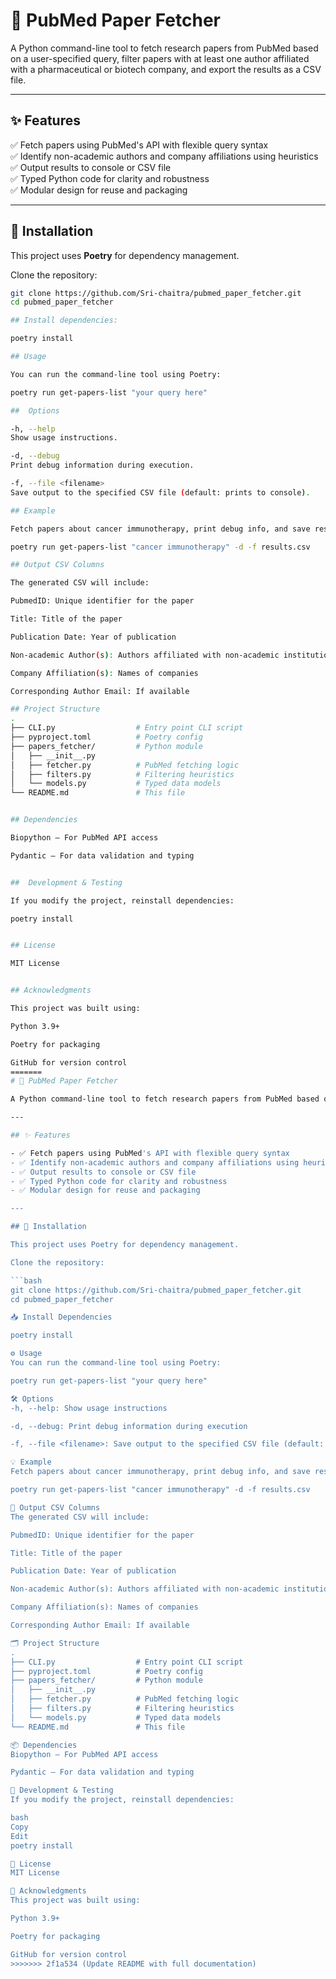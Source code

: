 # 📄 PubMed Paper Fetcher

A Python command-line tool to fetch research papers from PubMed based on a user-specified query, filter papers with at least one author affiliated with a pharmaceutical or biotech company, and export the results as a CSV file.

---

## ✨ Features

✅ Fetch papers using PubMed's API with flexible query syntax  
✅ Identify non-academic authors and company affiliations using heuristics  
✅ Output results to console or CSV file  
✅ Typed Python code for clarity and robustness  
✅ Modular design for reuse and packaging

---

## 🚀 Installation

This project uses **Poetry** for dependency management.

Clone the repository:

```bash
git clone https://github.com/Sri-chaitra/pubmed_paper_fetcher.git
cd pubmed_paper_fetcher

## Install dependencies:

poetry install

## Usage

You can run the command-line tool using Poetry:

poetry run get-papers-list "your query here"

##  Options

-h, --help
Show usage instructions.

-d, --debug
Print debug information during execution.

-f, --file <filename>
Save output to the specified CSV file (default: prints to console).

## Example

Fetch papers about cancer immunotherapy, print debug info, and save results to results.csv:

poetry run get-papers-list "cancer immunotherapy" -d -f results.csv

## Output CSV Columns

The generated CSV will include:

PubmedID: Unique identifier for the paper

Title: Title of the paper

Publication Date: Year of publication

Non-academic Author(s): Authors affiliated with non-academic institutions

Company Affiliation(s): Names of companies

Corresponding Author Email: If available

## Project Structure
.
├── CLI.py                  # Entry point CLI script
├── pyproject.toml          # Poetry config
├── papers_fetcher/         # Python module
│   ├── __init__.py
│   ├── fetcher.py          # PubMed fetching logic
│   ├── filters.py          # Filtering heuristics
│   └── models.py           # Typed data models
└── README.md               # This file


## Dependencies

Biopython – For PubMed API access

Pydantic – For data validation and typing


##  Development & Testing

If you modify the project, reinstall dependencies:

poetry install


## License

MIT License


## Acknowledgments

This project was built using:

Python 3.9+

Poetry for packaging

GitHub for version control
=======
# 📄 PubMed Paper Fetcher

A Python command-line tool to fetch research papers from PubMed based on a user-specified query, filter papers with at least one author affiliated with a pharmaceutical or biotech company, and export the results as a CSV file.

---

## ✨ Features

- ✅ Fetch papers using PubMed's API with flexible query syntax
- ✅ Identify non-academic authors and company affiliations using heuristics
- ✅ Output results to console or CSV file
- ✅ Typed Python code for clarity and robustness
- ✅ Modular design for reuse and packaging

---

## 🚀 Installation

This project uses Poetry for dependency management.

Clone the repository:

```bash
git clone https://github.com/Sri-chaitra/pubmed_paper_fetcher.git
cd pubmed_paper_fetcher

📥 Install Dependencies

poetry install

⚙️ Usage
You can run the command-line tool using Poetry:

poetry run get-papers-list "your query here"

🛠️ Options
-h, --help: Show usage instructions

-d, --debug: Print debug information during execution

-f, --file <filename>: Save output to the specified CSV file (default: prints to console)

💡 Example
Fetch papers about cancer immunotherapy, print debug info, and save results to results.csv:

poetry run get-papers-list "cancer immunotherapy" -d -f results.csv

📂 Output CSV Columns
The generated CSV will include:

PubmedID: Unique identifier for the paper

Title: Title of the paper

Publication Date: Year of publication

Non-academic Author(s): Authors affiliated with non-academic institutions

Company Affiliation(s): Names of companies

Corresponding Author Email: If available

🗂️ Project Structure
.
├── CLI.py                  # Entry point CLI script
├── pyproject.toml          # Poetry config
├── papers_fetcher/         # Python module
│   ├── __init__.py
│   ├── fetcher.py          # PubMed fetching logic
│   ├── filters.py          # Filtering heuristics
│   └── models.py           # Typed data models
└── README.md               # This file

📦 Dependencies
Biopython – For PubMed API access

Pydantic – For data validation and typing

🧪 Development & Testing
If you modify the project, reinstall dependencies:

bash
Copy
Edit
poetry install

📝 License
MIT License

🙏 Acknowledgments
This project was built using:

Python 3.9+

Poetry for packaging

GitHub for version control
>>>>>>> 2f1a534 (Update README with full documentation)
